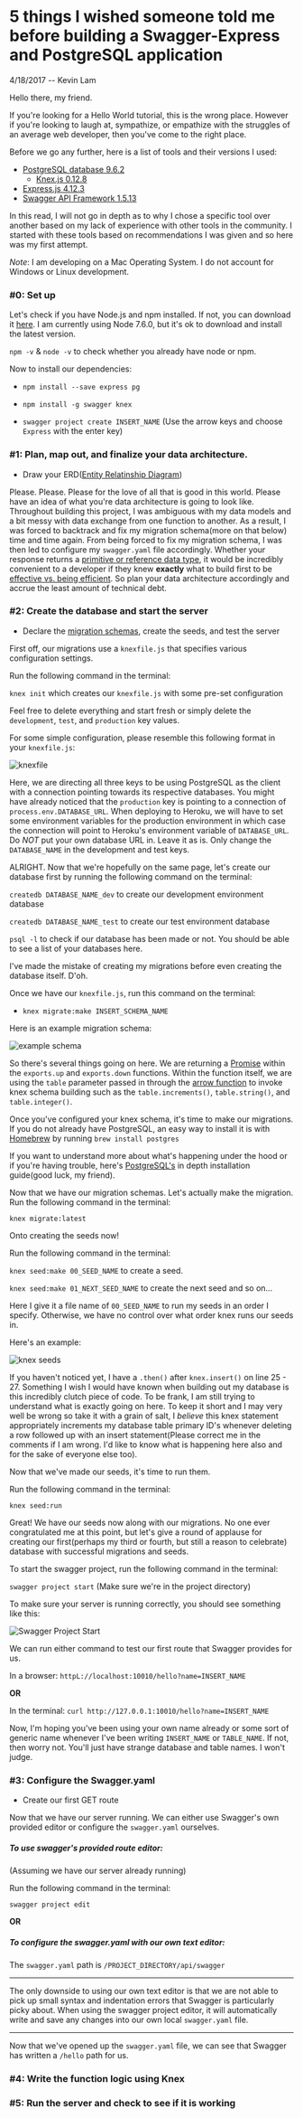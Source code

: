 # 5 things I wished someone told me before building a Swagger-Express and PostgreSQL application

 4/18/2017 -- Kevin Lam

Hello there, my friend.

If you're looking for a Hello World tutorial, this is the wrong place. However if you're looking to laugh at, sympathize, or empathize with the struggles of an average web developer, then you've come to the right place.

Before we go any further, here is a list of tools and their versions I used:

- [PostgreSQL database 9.6.2](https://www.postgresql.org/)
    - [Knex.js 0.12.8](http://knexjs.org/)
- [Express.js 4.12.3](https://expressjs.com/)
- [Swagger API Framework 1.5.13](http://swagger.io/)

In this read, I will not go in depth as to why I chose a specific tool over another based on my lack of experience with other tools in the community. I started with these tools based on recommendations I was given and so here was my first attempt.

_Note_: I am developing on a Mac Operating System. I do not account for Windows or Linux development.

### #0: Set up

Let's check if you have Node.js and npm installed. If not, you can download it [here](https://nodejs.org/en/). I am currently using Node 7.6.0, but it's ok to download and install the latest version.

`npm -v` & `node -v` to check whether you already have node or npm.

Now to install our dependencies:

- `npm install --save express pg`

- `npm install -g swagger knex`

- `swagger project create INSERT_NAME` (Use the arrow keys and choose `Express` with the enter key)

### #1: Plan, map out, and finalize your data architecture.

- Draw your ERD([Entity Relatinship Diagram](https://www.lucidchart.com/pages/er-diagrams))

Please. Please. Please for the love of all that is good in this world. Please have an idea of what you're data architecture is going to look like. Throughout building this project, I was ambiguous with my data models and a bit messy with data exchange from one function to another. As a result, I was forced to backtrack and fix my migration schema(more on that below) time and time again. From being forced to fix my migration schema, I was then led to configure my `swagger.yaml` file accordingly. Whether your response returns a [primitive or reference data type](http://stackoverflow.com/questions/13266616/primitive-value-vs-reference-value), it would be incredibly convenient to a developer if they knew __exactly__ what to build first to be [effective vs. being efficient](http://www.insightsquared.com/2013/08/effectiveness-vs-efficiency-whats-the-difference/). So plan your data architecture accordingly and accrue the least amount of technical debt.

### #2: Create the database and start the server

- Declare the [migration schemas](https://en.wikipedia.org/wiki/Schema_migration), create the seeds, and test the server

First off, our migrations use a `knexfile.js` that specifies various configuration settings.

Run the following command in the terminal:

`knex init` which creates our `knexfile.js` with some pre-set configuration

Feel free to delete everything and start fresh or simply delete the `development`, `test`, and `production` key values.

For some simple configuration, please resemble this following format in your `knexfile.js`:

![knexfile](/images/knexfile.png)

Here, we are directing all three keys to be using PostgreSQL as the client with a connection pointing towards its respective databases. You might have already noticed that the `production` key is pointing to a connection of `process.env.DATABASE_URL`. When deploying to Heroku, we will have to set some environment variables for the production environment in which case the connection will point to Heroku's environment variable of `DATABASE_URL`. Do _NOT_ put your own database URL in. Leave it as is. Only change the `DATABASE_NAME` in the development and test keys.


ALRIGHT. Now that we're hopefully on the same page, let's create our database first by running the following command on the terminal:

`createdb DATABASE_NAME_dev` to create our development environment database

`createdb DATABASE_NAME_test` to create our test environment database

`psql -l` to check if our database has been made or not. You should be able to see a list of your databases here.

I've made the mistake of creating my migrations before even creating the database itself. D'oh.

Once we have our `knexfile.js`, run this command on the terminal:

- `knex migrate:make INSERT_SCHEMA_NAME`

Here is an example migration schema:

![example schema](/images/schema.png)

So there's several things going on here. We are returning a [Promise](https://developer.mozilla.org/en-US/docs/Web/JavaScript/Reference/Global_Objects/Promise) within the `exports.up` and `exports.down` functions. Within the function itself, we are using the `table` parameter passed in through the [arrow function](https://developer.mozilla.org/en-US/docs/Web/JavaScript/Reference/Functions/Arrow_functions) to invoke knex schema building such as the `table.increments()`, `table.string()`, and `table.integer()`.

Once you've configured your knex schema, it's time to make our migrations. If you do not already have PostgreSQL, an easy way to install it is with [Homebrew](https://brew.sh/) by running `brew install postgres`

If you want to understand more about what's happening under the hood or if you're having trouble, here's [PostgreSQL's](https://www.postgresql.org/docs/9.2/static/tutorial-install.html) in depth installation guide(good luck, my friend).

Now that we have our migration schemas. Let's actually make the migration. Run the following command in the terminal:

`knex migrate:latest`

Onto creating the seeds now!

Run the following command in the terminal:

`knex seed:make 00_SEED_NAME` to create a seed.

`knex seed:make 01_NEXT_SEED_NAME` to create the next seed and so on...

Here I give it a file name of `00_SEED_NAME` to run my seeds in an order I specify. Otherwise, we have no control over what order knex runs our seeds in.

Here's an example:

![knex seeds](/images/seeds.png)

If you haven't noticed yet, I have a `.then()` after `knex.insert()` on line 25 - 27. Something I wish I would have known when building out my database is this incredibly clutch piece of code. To be frank, I am still trying to understand what is exactly going on here. To keep it short and I may very well be wrong so take it with a grain of salt, I _believe_ this knex statement appropriately increments my database table primary ID's whenever deleting a row followed up with an insert statement(Please correct me in the comments if I am wrong. I'd like to know what is happening here also and for the sake of everyone else too).

Now that we've made our seeds, it's time to run them.

Run the following command in the terminal:

`knex seed:run`

Great! We have our seeds now along with our migrations. No one ever congratulated me at this point, but let's give a round of applause for creating our first(perhaps my third or fourth, but still a reason to celebrate) database with successful migrations and seeds.

To start the swagger project, run the following command in the terminal:

`swagger project start` (Make sure we're in the project directory)

To make sure your server is running correctly, you should see something like this:

![Swagger Project Start](/images/swagger_start.png)

We can run either command to test our first route that Swagger provides for us.

In a browser: `httpL://localhost:10010/hello?name=INSERT_NAME`

__OR__

In the terminal: `curl http://127.0.0.1:10010/hello?name=INSERT_NAME`

Now, I'm hoping you've been using your own name already or some sort of generic name whenever I've been writing `INSERT_NAME` or `TABLE_NAME`. If not, then worry not. You'll just have strange database and table names. I won't judge.

### #3: Configure the Swagger.yaml

- Create our first GET route

Now that we have our server running. We can either use Swagger's own provided editor or configure the `swagger.yaml` ourselves.

##### To use swagger's provided route editor:
(Assuming we have our server already running)

Run the following command in the terminal:

`swagger project edit`

__OR__

##### To configure the swagger.yaml with our own text editor:

The `swagger.yaml` path is `/PROJECT_DIRECTORY/api/swagger`

---

The only downside to using our own text editor is that we are not able to pick up small syntax and indentation errors that Swagger is particularly picky about. When using the swagger project editor, it will automatically write and save any changes into our own local `swagger.yaml` file.

---

Now that we've opened up the `swagger.yaml` file, we can see that Swagger has written a `/hello` path for us.

### #4: Write the function logic using Knex



### #5: Run the server and check to see if it is working
